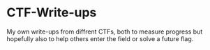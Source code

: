 # CTF-Write-ups
My own write-ups from diffrent CTFs, both to measure progress but hopefully also to help others enter the field or solve a future flag.
